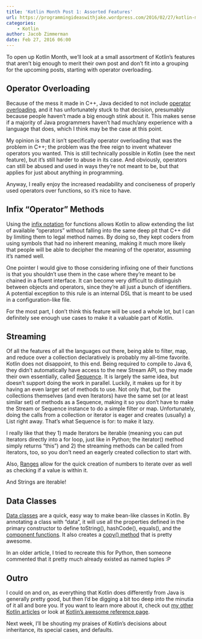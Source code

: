 ```yaml
---
title: 'Kotlin Month Post 1: Assorted Features'
url: https://programmingideaswithjake.wordpress.com/2016/02/27/kotlin-month-post-1-assorted-features/
categories:
    - Kotlin
author: Jacob Zimmerman
date: Feb 27, 2016 06:00
---
```

To open up Kotlin Month, we’ll look at a small assortment of Kotlin’s features that aren’t big enough to merit their own post and don’t fit into a grouping for the upcoming posts, starting with operator overloading.

## Operator Overloading

Because of the mess it made in C++, Java decided to not include [operator overloading](https://kotlinlang.org/docs/reference/operator-overloading.html), and it has unfortunately stuck to that decision, presumably because people haven’t made a big enough stink about it. This makes sense if a majority of Java programmers haven’t had much/any experience with a language that does, which I think may be the case at this point.

My opinion is that it isn’t specifically operator overloading that was the problem in C++; the problem was the free reign to invent whatever operators you wanted. This is still technically possible in Kotlin (see the next feature), but it’s still harder to abuse in its case. And obviously, operators can still be abused and used in ways they’re not meant to be, but that applies for just about anything in programming.

Anyway, I really enjoy the increased readability and conciseness of properly used operators over functions, so it’s nice to have.

## Infix “Operator” Methods

Using the [infix notation](https://kotlinlang.org/docs/reference/functions.html#infix-notation) for functions allows Kotlin to allow extending the list of available “operators” without falling into the same deep pit that C++ did by limiting them to legal method names. By doing so, they kept coders from using symbols that had no inherent meaning, making it much more likely that people will be able to decipher the meaning of the operator, assuming it’s named well.

One pointer I would give to those considering infixing one of their functions is that you shouldn’t use them in the case where they’re meant to be chained in a fluent interface. It can become very difficult to distinguish between objects and operators, since they’re all just a bunch of identifiers. A potential exception to this rule is an internal DSL that is meant to be used in a configuration-like file.

For the most part, I don’t think this feature will be used a whole lot, but I can definitely see enough use cases to make it a valuable part of Kotlin.

## Streaming

Of all the features of all the languages out there, being able to filter, map, and reduce over a collection declaratively is probably my all-time favorite. Kotlin does not disappoint, to this end. Being required to compile to Java 6, they didn’t automatically have access to the new Stream API, so they made their own essentially, called [Sequence](https://kotlinlang.org/api/latest/jvm/stdlib/kotlin.sequences/-sequence/index.html). It is largely the same idea, but doesn’t support doing the work in parallel. Luckily, it makes up for it by having an even larger set of methods to use. Not only that, but the collections themselves (and even Iterators) have the same set (or at least similar set) of methods as a Sequence, making it so you don’t have to make the Stream or Sequence instance to do a simple filter or map. Unfortunately, doing the calls from a collection or iterator is eager and creates (usually) a List right away. That’s what Sequence is for: to make it lazy.

I really like that they 1) made Iterators be iterable (meaning you can put Iterators directly into a for loop, just like in Python; the iterator() method simply returns “this”) and 2) the streaming methods can be called from iterators, too, so you don’t need an eagerly created collection to start with.

Also, [Ranges](https://kotlinlang.org/docs/reference/ranges.html) allow for the quick creation of numbers to iterate over as well as checking if a value is within it.

And Strings are iterable!

## Data Classes

[Data classes](https://kotlinlang.org/docs/reference/data-classes.html) are a quick, easy way to make bean-like classes in Kotlin. By annotating a class with “data”, it will use all the properties defined in the primary constructor to define toString(), hashCode(), equals(), and the [component functions](https://kotlinlang.org/docs/reference/multi-declarations.html). It also creates a [copy() method](https://kotlinlang.org/docs/reference/data-classes.html#copying) that is pretty awesome.

In an older article, I tried to recreate this for Python, then someone commented that it pretty much already existed as named tuples :P

## Outro

I could on and on, as everything that Kotlin does differently from Java is generally pretty good, but then I’d be digging a bit too deep into the minutia of it all and bore you. If you want to learn more about it, check out [my other Kotlin articles](https://programmingideaswithjake.wordpress.com/kotlin/) or look at [Kotlin’s awesome reference page](https://kotlinlang.org/docs/reference/).

Next week, I’ll be shouting my praises of Kotlin’s decisions about inheritance, its special cases, and defaults.
